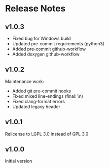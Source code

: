 # Release Notes

## v1.0.3

- Fixed bug for Windows build
- Updated pre-commit requirements (python3)
- Added pre-commit github-workflow
- Added doxygen github-workflow

## v1.0.2

Maintenance work:
 - Added git pre-commit hooks
 - Fixed mixed line-endings (final: \n)
 - Fixed clang-format errors
 - Updated legacy header

## v1.0.1

Relicense to LGPL 3.0 instead of GPL 3.0

## v1.0.0

Initial version
